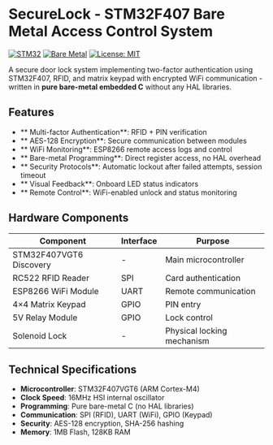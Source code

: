 # SecureLock - STM32F407 Bare Metal Access Control System

[![STM32](https://img.shields.io/badge/STM32-F407-blue.svg)](https://www.st.com/)
[![Bare Metal](https://img.shields.io/badge/Bare-Metal-green.svg)](https://en.wikipedia.org/wiki/Bare_machine)
[![License: MIT](https://img.shields.io/badge/License-MIT-yellow.svg)](https://opensource.org/licenses/MIT)

A secure door lock system implementing two-factor authentication using STM32F407, RFID, and matrix keypad with encrypted WiFi communication - written in **pure bare-metal embedded C** without any HAL libraries.

## Features

- ** Multi-factor Authentication**: RFID + PIN verification
- ** AES-128 Encryption**: Secure communication between modules
- ** WiFi Monitoring**: ESP8266 remote access logs and control
- ** Bare-metal Programming**: Direct register access, no HAL overhead
- ** Security Protocols**: Automatic lockout after failed attempts, session timeout
- ** Visual Feedback**: Onboard LED status indicators
- ** Remote Control**: WiFi-enabled unlock and status monitoring

## Hardware Components

| Component | Interface | Purpose |
|-----------|-----------|---------|
| STM32F407VGT6 Discovery | - | Main microcontroller |
| RC522 RFID Reader | SPI | Card authentication |
| ESP8266 WiFi Module | UART | Remote communication |
| 4×4 Matrix Keypad | GPIO | PIN entry |
| 5V Relay Module | GPIO | Lock control |
| Solenoid Lock | - | Physical locking mechanism |

## Technical Specifications

- **Microcontroller**: STM32F407VGT6 (ARM Cortex-M4)
- **Clock Speed**: 16MHz HSI internal oscillator
- **Programming**: Pure bare-metal C (no HAL libraries)
- **Communication**: SPI (RFID), UART (WiFi), GPIO (Keypad)
- **Security**: AES-128 encryption, SHA-256 hashing
- **Memory**: 1MB Flash, 128KB RAM
